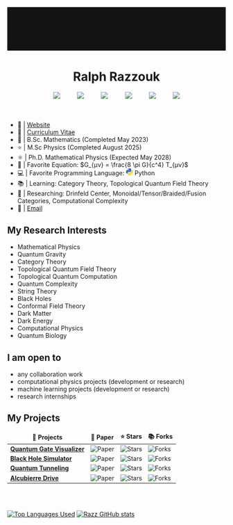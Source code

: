 <!-- RESOURCES:
- https://github.com/durgeshsamariya/awesome-github-profile-readme-templates/blob/master/templates/MarikIshtar007.md
- https://github.com/kautukkundan/Awesome-Profile-README-templates/blob/master/tabular/Delta456.md
- https://github.com/lowlighter/metrics
- https://github.com/anuraghazra/github-readme-stats
- https://github.com/abhisheknaiidu/awesome-github-profile-readme
- https://github.com/thmsgbrt/thmsgbrt/blob/master/README.md
- https://github.com/rzashakeri/beautify-github-profile
- https://github.com/rzashakeri/rzashakeri/blob/main/README.md
- https://github.com/yoshi389111/github-profile-3d-contrib
- https://github.com/lowlighter/metrics -->

<a href="https://github.com/ralphrazzouk" align=center>
  <img src="/src/img/Rsquared.gif" alt="Razz">
</a>


<h1 align=center>Ralph Razzouk</h1>

<!-- <div align=center>
	<a href="https://instagram.com/rlphrazz">
		<img alt="Instagram" width="28px" src="/src/icons/socials/instagram.png"/>
	</a>
	<a href="https://youtube.com/@Razzouk">
		<img alt="YouTube" width="28px" src="/src/icons/socials/youtube.png" />
	</a>
	<a href="https://twitter.com/rlphrazz">
		<img alt="Twitter" width="28px" src="/src/icons/socials/twitter.png"/>
	</a>
	<a href="https://www.linkedin.com/in/ralphrazzouk/">
		<img alt="LinkedIn" width="28px" src="/src/icons/socials/linkedin.png"/>
	</a>
	<a href="https://t.me/RalphRazzouk">
		<img alt="Telegram" width="28px" src="/src/icons/socials/telegram.png"/>
	</a>
</div> -->



<div align=center>
	<a href="https://www.instagram.com/rlphrazz/"><img src="https://img.shields.io/badge/Instagram-%23E4405F.svg?style=for-the-badge&logo=Instagram&logoColor=white"></a>
	&nbsp;&nbsp;&nbsp;&nbsp;&nbsp;&nbsp;&nbsp;&nbsp;
	<a href="https://www.youtube.com/@Razzouk"><img src="https://img.shields.io/badge/YouTube-FF0000?style=for-the-badge&logo=youtube&logoColor=white"></a>
	&nbsp;&nbsp;&nbsp;&nbsp;&nbsp;&nbsp;&nbsp;&nbsp;
	<a href="https://www.twitter.com/rlphrazz/"><img src="https://img.shields.io/badge/Twitter-%231DA1F2.svg?style=for-the-badge&logo=Twitter&logoColor=white"></a>
	&nbsp;&nbsp;&nbsp;&nbsp;&nbsp;&nbsp;&nbsp;&nbsp;
	<a href="https://www.linkedin.com/in/ralphrazzouk/"><img src="https://img.shields.io/badge/Linkedin-%231DA1F2.svg?style=for-the-badge&logo=Linkedin&logoColor=white"></a>
	&nbsp;&nbsp;&nbsp;&nbsp;&nbsp;&nbsp;&nbsp;&nbsp;
	<a href="https://t.me/RalphRazzouk/"><img src="https://img.shields.io/badge/telegram-2CA5E0?style=for-the-badge&logo=telegram&logoColor=white"></a>
	&nbsp;&nbsp;&nbsp;&nbsp;&nbsp;&nbsp;&nbsp;&nbsp;
	<a href="https://visitorbadge.io/status?path=https%3A%2F%2Fgithub.com%2Fralphrazzouk"><img src="https://api.visitorbadge.io/api/visitors?path=https%3A%2F%2Fgithub.com%2Fralphrazzouk&labelColor=%23ff0000&countColor=%23000000" /></a>
</div>


<br />
<br />

- 📄 | [Website](https://ralphrazzouk.com)
- 📜 | [Curriculum Vitae](https://drive.google.com/file/d/19cTik527QDTQhS6Q5LMFCgOLGnt8Wrgh/view?usp=sharing)
- 🏫 | B.Sc. Mathematics (Completed May 2023)
- ⭐ | M.Sc Physics (Completed August 2025)
- ⚛️ | Ph.D. Mathematical Physics (Expected May 2028)
- 📜 | Favorite Equation: $G_{μν} = \frac{8 \pi G}{c^4} T_{μν}$
- 💻 | Favorite Programming Language: <img src="/src/icons/python2.png" alt="Python" width="16px"/> Python
- 📚 | Learning: Category Theory, Topological Quantum Field Theory
- 🔭 | Researching: Drinfeld Center, Monoidal/Tensor/Braided/Fusion Categories, Computational Complexity
- 📩 | [Email](rlphrazz@gmail.com)



<h2>My Research Interests</h2>

- Mathematical Physics
- Quantum Gravity
- Category Theory
- Topological Quantum Field Theory
- Topological Quantum Computation
- Quantum Complexity
- String Theory
- Black Holes
- Conformal Field Theory
- Dark Matter
- Dark Energy
- Computational Physics
- Quantum Biology



<h2>I am open to</h2>

- any collaboration work
- computational physics projects (development or research)
- machine learning projects (development or research)
- research internships



<h2>My Projects</h2>
<table>
  <thead align="center">
    <tr border: none;>
      <td><b>🎁 Projects</b></td>
      <td><b>📃 Paper</b></td>
      <td><b>⭐ Stars</b></td>
      <td><b>📚 Forks</b></td>
    </tr>
  </thead>
  
<tbody>
	<tr>
		<td><a href="https://github.com/ralphrazzouk/quantum-gate-visualizer"><b>Quantum Gate Visualizer</b></a></td>
		<td><img alt="Paper" src="https://img.shields.io/github/stars/ralphrazzouk/quantum-gate-visualizer?style=flat-square&labelColor=343b41"/></td>
		<td><img alt="Stars" src="https://img.shields.io/github/stars/ralphrazzouk/quantum-gate-visualizer?style=flat-square&labelColor=343b41"/></td>
		<td><img alt="Forks" src="https://img.shields.io/github/forks/ralphrazzouk/quantum-gate-visualizer?style=flat-square&labelColor=343b41"/></td>
	</tr>
	<tr>
		<td><a href="https://github.com/ralphrazzouk/black-hole-simulator"><b>Black Hole Simulator</b></a></td>
		<td><img alt="Paper" src="https://img.shields.io/github/stars/ralphrazzouk/blackhole-simulator?style=flat-square&labelColor=343b41"/></td>
		<td><img alt="Stars" src="https://img.shields.io/github/stars/ralphrazzouk/blackhole-simulator?style=flat-square&labelColor=343b41"/></td>
		<td><img alt="Forks" src="https://img.shields.io/github/forks/ralphrazzouk/blackhole-simulator?style=flat-square&labelColor=343b41"/></td>
	</tr>
	<tr>
		<td><a href="https://github.com/ralphrazzouk/quantum-tunneling-simulator"><b>Quantum Tunneling</b></a></td>
		<td><img alt="Paper" src="https://img.shields.io/github/stars/ralphrazzouk/quantumtunneling-simulator?style=flat-square&labelColor=343b41"/></td>
		<td><img alt="Stars" src="https://img.shields.io/github/stars/ralphrazzouk/quantumtunneling-simulator?style=flat-square&labelColor=343b41"/></td>
		<td><img alt="Forks" src="https://img.shields.io/github/forks/ralphrazzouk/quantumtunneling-simulator?style=flat-square&labelColor=343b41"/></td>
	</tr>
	<tr>
		<td><a href="https://github.com/ralphrazzouk/alcubierre-drive-simulator"><b>Alcubierre Drive</b></a></td>
		<td><img alt="Paper" src="https://img.shields.io/github/stars/ralphrazzouk/alcubierredrive-simulator?style=flat-square&labelColor=343b41"/></td>
		<td><img alt="Stars" src="https://img.shields.io/github/stars/ralphrazzouk/alcubierredrive-simulator?style=flat-square&labelColor=343b41"/></td>
		<td><img alt="Forks" src="https://img.shields.io/github/forks/ralphrazzouk/alcubierredrive-simulator?style=flat-square&labelColor=343b41"/></td>
	</tr>
</tbody>
</table>


<br />
<br />

[![Top Languages Used](https://github-readme-stats.vercel.app/api/top-langs/?username=ralphrazzouk&layout=donut&title_color=ff0000&icon_color=ffffff&text_color=ffffff&bg_color=141414&border_color=141414&show_icons=true)](https://github.com/ralphrazzouk/github-readme-stats)
[![Razz GitHub stats](https://github-readme-stats.vercel.app/api?username=ralphrazzouk&title_color=ff0000&icon_color=ff0000&text_color=ffffff&bg_color=141414&border_color=141414&show_icons=true)](https://github.com/ralphrazzouk/github-readme-stats)
